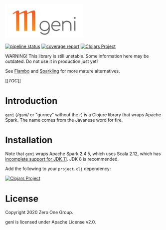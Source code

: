 <img src="logo/geni.png" width="250px">

[![pipeline status](https://gitlab.com/zero-one-open-source/geni/badges/develop/pipeline.svg)](https://gitlab.com/zero-one-open-source/geni/-/commits/develop)
[![coverage report](https://gitlab.com/zero-one-open-source/geni/badges/develop/coverage.svg)](https://gitlab.com/zero-one-open-source/geni/-/commits/develop)
[![Clojars Project](https://img.shields.io/clojars/v/zero.one/geni.svg)](http://clojars.org/zero.one/geni)

WARNING! This library is still unstable. Some information here may be outdated. Do not use it in production just yet!

See [Flambo](https://github.com/sorenmacbeth/flambo) and [Sparkling](https://github.com/gorillalabs/sparkling) for more mature alternatives.

[[_TOC_]]

# Introduction

`geni` (*/gɜni/* or "gurney" without the r) is a Clojure library that wraps Apache Spark. The name comes from the Javanese word for fire.

# Installation

Note that `geni` wraps Apache Spark 2.4.5, which uses Scala 2.12, which has [incomplete support for JDK 11](https://docs.scala-lang.org/overviews/jdk-compatibility/overview.html). JDK 8 is recommended.

Add the following to your `project.clj` dependency:

[![Clojars Project](https://clojars.org/zero.one/geni/latest-version.svg)](http://clojars.org/zero.one/geni)

# License

Copyright 2020 Zero One Group.

geni is licensed under Apache License v2.0.
